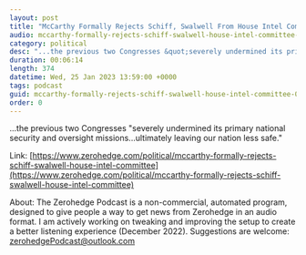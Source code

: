 ```yaml
---
layout: post
title: "McCarthy Formally Rejects Schiff, Swalwell From House Intel Committee"
audio: mccarthy-formally-rejects-schiff-swalwell-house-intel-committee-0
category: political
desc: "...the previous two Congresses &quot;severely undermined its primary national security and oversight missions...ultimately leaving our nation less safe.&quot; "
duration: 00:06:14
length: 374
datetime: Wed, 25 Jan 2023 13:59:00 +0000
tags: podcast
guid: mccarthy-formally-rejects-schiff-swalwell-house-intel-committee-0
order: 0
---
```

...the previous two Congresses &quot;severely undermined its primary national security and oversight missions...ultimately leaving our nation less safe.&quot; 

Link: [https://www.zerohedge.com/political/mccarthy-formally-rejects-schiff-swalwell-house-intel-committee](https://www.zerohedge.com/political/mccarthy-formally-rejects-schiff-swalwell-house-intel-committee)

About: The Zerohedge Podcast is a non-commercial, automated program, designed to give people a way to get news from Zerohedge in an audio format.  I am actively working on tweaking and improving the setup to create a better listening experience (December 2022).  Suggestions are welcome: [zerohedgePodcast@outlook.com](mailto:zerohedgePodcast@outlook.com)
